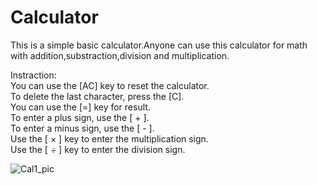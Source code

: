 # Calculator
This is a simple basic calculator.Anyone can use this calculator for math with addition,substraction,division and multiplication.      
   
Instraction:     
You can use the [AC] key to reset the calculator.   
To delete the last character, press the [C].   
You can use the [=] key for result.   
To enter a plus sign, use the [ + ].   
To enter a minus sign, use the [ - ].    
Use the [ × ] key to enter the multiplication sign.    
Use the [ ÷ ] key to enter the division sign.        

![Cal1_pic](https://user-images.githubusercontent.com/84075184/118448939-682de800-b714-11eb-8e6e-6015c8ad0845.png)
